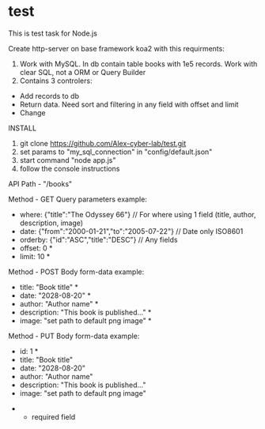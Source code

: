 # test

This is test task for Node.js

Create http-server on base framework koa2 with this requirments:
1. Work with MySQL. In db contain table books with 1e5 records. Work with clear SQL, not a ORM or Query Builder
2. Contains 3 controlers:
- Add records to db
- Return data. Need sort and filtering in any field with offset and limit
- Change

INSTALL

1. git clone https://github.com/Alex-cyber-lab/test.git
2. set params to "my_sql_connection" in "config/default.json"
3. start command "node app.js"
4. follow the console instructions

API
Path - "/books"

Method - GET
Query parameters example:
- where: {"title":"The Odyssey 66"} // For where using 1 field (title, author, description, image)
- date: {"from":"2000-01-21","to":"2005-07-22"} // Date only ISO8601
- orderby: {"id":"ASC","title":"DESC"} // Any fields
- offset: 0 *
- limit: 10 *

Method - POST
Body form-data example:
- title: "Book title" * 
- date: "2028-08-20" * 
- author: "Author name" *
- description: "This book is published..." *
- image: "set path to default png image" *

Method - PUT
Body form-data example:
- id: 1 *
- title: "Book title"
- date: "2028-08-20"
- author: "Author name"
- description: "This book is published..."
- image: "set path to default png image"

* - required field
